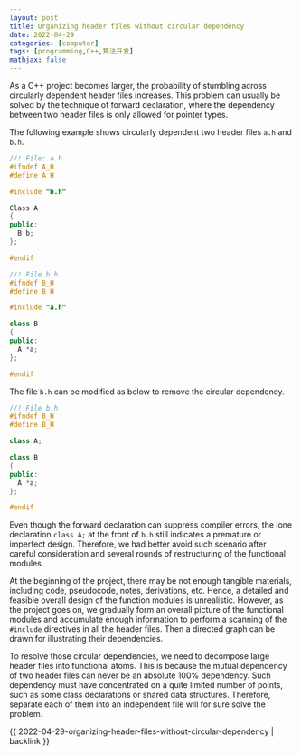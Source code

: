 ```yaml
---
layout: post
title: Organizing header files without circular dependency
date: 2022-04-29
categories: [computer]
tags: [programming,C++,算法开发]
mathjax: false
---
```


As a C++ project becomes larger, the probability of stumbling across circularly dependent header files increases. This problem can usually be solved by the technique of forward declaration, where the dependency between two header files is only allowed for pointer types.

The following example shows circularly dependent two header files `a.h` and `b.h`.

```c++
//! File: a.h
#ifndef A_H
#define A_H

#include "b.h"

Class A
{
public:
  B b;
};

#endif
```

```c++
//! File b.h
#ifndef B_H
#define B_H

#include "a.h"

class B
{
public:
  A *a;
};

#endif
```

The file `b.h` can be modified as below to remove the circular dependency.

```c++
//! File b.h
#ifndef B_H
#define B_H

class A;

class B
{
public:
  A *a;
};

#endif
```

Even though the forward declaration can suppress compiler errors, the lone declaration `class A;` at the front of `b.h` still indicates a premature or imperfect design. Therefore, we had better avoid such scenario after careful consideration and several rounds of restructuring of the functional modules.

At the beginning of the project, there may be not enough tangible materials, including code, pseudocode, notes, derivations, etc. Hence, a detailed and feasible overall design of the function modules is unrealistic. However, as the project goes on, we gradually form an overall picture of the functional modules and accumulate enough information to perform a scanning of the `#include` directives in all the header files. Then a directed graph can be drawn for illustrating their dependencies.

To resolve those circular dependencies, we need to decompose large header files into functional atoms. This is because the mutual dependency of two header files can never be an absolute 100% dependency. Such dependency must have concentrated on a quite limited number of points, such as some class declarations or shared data structures. Therefore, separate each of them into an independent file will for sure solve the problem.

{{ 2022-04-29-organizing-header-files-without-circular-dependency | backlink }}
